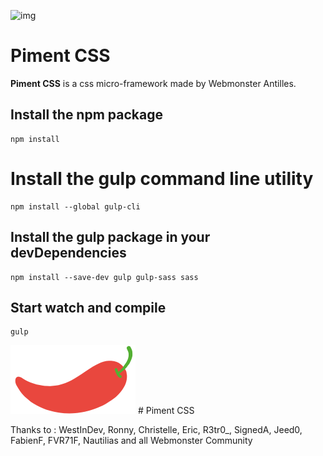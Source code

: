 ![img](https://jobboard.webmonster.tech/assets/images/webmonster/logo-dark@2x.png)

# Piment CSS

**Piment CSS** is a css micro-framework made by Webmonster Antilles.

## Install the npm package
```
npm install
```
# Install the gulp command line utility
```
npm install --global gulp-cli
```

## Install the gulp package in your devDependencies
```
npm install --save-dev gulp gulp-sass sass
```
## Start watch and compile
```
gulp
```
<img src="https://raw.githubusercontent.com/WebmonsterA/Piment-Css/main/public/assets/img/logo-pimentcss.svg" alt="" width="200">
# Piment CSS

Thanks to : WestInDev, Ronny, Christelle, Eric, R3tr0_, SignedA, Jeed0, FabienF, FVR71F, Nautilias and all Webmonster Community

